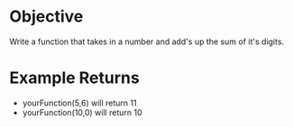 # Objective
  Write a function that takes in a number and add's up the sum of it's digits.

# Example Returns
* yourFunction(5,6) will return 11
* yourFunction(10,0) will return 10

